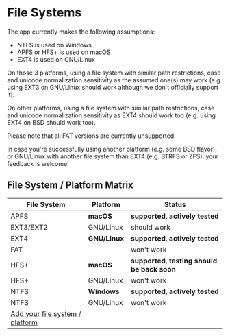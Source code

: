 # File Systems

The app currently makes the following assumptions:

- NTFS is used on Windows
- APFS or HFS+ is used on macOS
- EXT4 is used on GNU/Linux

On those 3 platforms, using a file system with similar path restrictions, case
and unicode normalization sensitivity as the assumed one(s) may work (e.g.
using EXT3 on GNU/Linux should work although we don't officially support it).

On other platforms, using a file system with similar path restrictions, case
and unicode normalization sensitivity as EXT4 should work too (e.g. using EXT4
on BSD should work too).

Please note that all FAT versions are currently unsupported.

In case you're successfully using another platform (e.g. some BSD flavor), or
GNU/Linux with another file system than EXT4 (e.g. BTRFS or ZFS), your
feedback is welcome!

## File System / Platform Matrix

| File System | Platform      | Status |
| ----------- | ------------- | ------ |
| APFS        | **macOS**     | **supported, actively tested** |
| EXT3/EXT2   | GNU/Linux     | should work |
| EXT4        | **GNU/Linux** | **supported, actively tested** |
| FAT         |               | won't work |
| HFS+        | **macOS**     | **supported, testing should be back soon** |
| HFS+        | GNU/Linux     | won't work |
| NTFS        | **Windows**   | **supported, actively tested** |
| NTFS        | GNU/Linux     | won't work |
| [Add your file system / platform][Edit] | | |

[Edit]: https://github.com/cozy-labs/cozy-desktop/edit/master/doc/usage/file_systems.md
